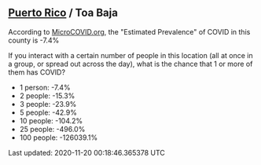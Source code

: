 
## [Puerto Rico](/united-states/puerto-rico) / Toa Baja

According to [MicroCOVID.org](http://microcovid.org),
the "Estimated Prevalence" of COVID in this county is -7.4%

If you interact with a certain number of people in this location
(all at once in a group, or spread out across the day), what is the chance that
1 or more of them has COVID?

- 1 person: -7.4%
- 2 people: -15.3%
- 3 people: -23.9%
- 5 people: -42.9%
- 10 people: -104.2%
- 25 people: -496.0%
- 100 people: -126039.1%

Last updated: 2020-11-20 00:18:46.365378 UTC
